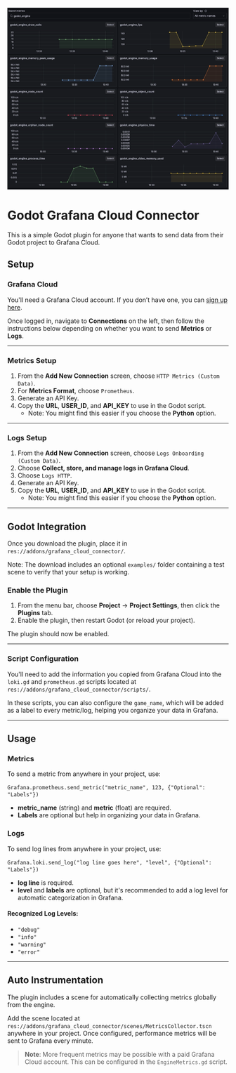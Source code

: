 ![Grafana Cloud Image](grafana1.webp)

# Godot Grafana Cloud Connector

This is a simple Godot plugin for anyone that wants to send data from their Godot project to Grafana Cloud.

## Setup

### Grafana Cloud

You'll need a Grafana Cloud account. If you don’t have one, you can [sign up here](https://grafana.com/docs/grafana-cloud/get-started/).

Once logged in, navigate to **Connections** on the left, then follow the instructions below depending on whether you want to send **Metrics** or **Logs**.

---

### Metrics Setup

1. From the **Add New Connection** screen, choose `HTTP Metrics (Custom Data)`.
2. For **Metrics Format**, choose `Prometheus`.
3. Generate an API Key.
4. Copy the **URL**, **USER_ID**, and **API_KEY** to use in the Godot script.
   - Note: You might find this easier if you choose the **Python** option.

---

### Logs Setup

1. From the **Add New Connection** screen, choose `Logs Onboarding (Custom Data)`.
2. Choose **Collect, store, and manage logs in Grafana Cloud**.
3. Choose `Logs HTTP`.
4. Generate an API Key.
5. Copy the **URL**, **USER_ID**, and **API_KEY** to use in the Godot script.
   - Note: You might find this easier if you choose the **Python** option.

---

## Godot Integration

Once you download the plugin, place it in `res://addons/grafana_cloud_connector/`.

Note: The download includes an optional `examples/` folder containing a test scene to verify that your setup is working.

### Enable the Plugin

1. From the menu bar, choose **Project** -> **Project Settings**, then click the **Plugins** tab.
2. Enable the plugin, then restart Godot (or reload your project).

The plugin should now be enabled.

---

### Script Configuration

You'll need to add the information you copied from Grafana Cloud into the `loki.gd` and `prometheus.gd` scripts located at `res://addons/grafana_cloud_connector/scripts/`.

In these scripts, you can also configure the `game_name`, which will be added as a label to every metric/log, helping you organize your data in Grafana.

---

## Usage

### Metrics

To send a metric from anywhere in your project, use:

```gdscript
Grafana.prometheus.send_metric("metric_name", 123, {"Optional": "Labels"})
```

- **metric_name** (string) and **metric** (float) are required.
- **Labels** are optional but help in organizing your data in Grafana.

### Logs

To send log lines from anywhere in your project, use:

```gdscript
Grafana.loki.send_log("log line goes here", "level", {"Optional": "Labels"})
```

- **log line** is required.
- **level** and **labels** are optional, but it's recommended to add a log level for automatic categorization in Grafana.

#### Recognized Log Levels:
- `"debug"`
- `"info"`
- `"warning"`
- `"error"`

---

## Auto Instrumentation

The plugin includes a scene for automatically collecting metrics globally from the engine.

Add the scene located at `res://addons/grafana_cloud_connector/scenes/MetricsCollector.tscn` anywhere in your project. Once configured, performance metrics will be sent to Grafana every minute.

> **Note**: More frequent metrics may be possible with a paid Grafana Cloud account. This can be configured in the `EngineMetrics.gd` script.
